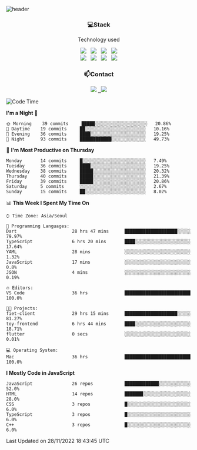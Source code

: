 ![header](https://capsule-render.vercel.app/api?type=waving&color=gradient&height=200&text=Che-ri&fontAlign=70&fontAlignY=40&animation=twinkling)

<h3 align="center">💻Stack</h3>
<p align="center">Technology used</p>
<div align="center"><img src="https://img.shields.io/badge/HTML5-e74c3c?style=flat-square&logo=HTML5&logoColor=white"></img> &nbsp <img src="https://img.shields.io/badge/CSS3-0A84FF?style=flat-square&logo=CSS3&logoColor=white"></img> &nbsp <img src="https://img.shields.io/badge/tailwind%2Dcss-06B6D4?style=flat-square&logo=tailwindcss&logoColor=white"/></a> &nbsp <img src="https://img.shields.io/badge/styled%2Dcomponents-DB7093?style=flat-square&logo=styled%2Dcomponents&logoColor=white"/></a>
<br><img src="https://img.shields.io/badge/JavaScript-FFCD11?style=flat-square&logo=JavaScript&logoColor=white"></img> &nbsp <img src="https://img.shields.io/badge/React-00BCF6?style=flat-square&logo=React&logoColor=white"></img> &nbsp <img src="https://img.shields.io/badge/Redux-764ABC?style=flat-square&logo=Redux&logoColor=white"/> &nbsp <img src="https://img.shields.io/badge/Zustand-582D3E?style=flat-square&logo=Zustand&logoColor=white"/></a></div> 

<h3 align="center">📫Contact</h3>
<div align="center"><a href="https://cheri.tistory.com/"><img src="https://img.shields.io/badge/Cheri-AD29B6?style=flat-square&logo=Tidal&logoColor=white"/></a> <a href="rnjs1135@gmail.com"> &nbsp <img src="https://img.shields.io/badge/Gmail-EA4335?style=flat-square&logo=Gmail&logoColor=white"/></a></div>

<!--START_SECTION:waka-->
![Code Time](http://img.shields.io/badge/Code%20Time-1%2C845%20hrs%2043%20mins-blue)

**I'm a Night 🦉** 

```text
🌞 Morning    39 commits     █████░░░░░░░░░░░░░░░░░░░░   20.86% 
🌆 Daytime    19 commits     ██░░░░░░░░░░░░░░░░░░░░░░░   10.16% 
🌃 Evening    36 commits     ████░░░░░░░░░░░░░░░░░░░░░   19.25% 
🌙 Night      93 commits     ████████████░░░░░░░░░░░░░   49.73%

```
📅 **I'm Most Productive on Thursday** 

```text
Monday       14 commits     █░░░░░░░░░░░░░░░░░░░░░░░░   7.49% 
Tuesday      36 commits     ████░░░░░░░░░░░░░░░░░░░░░   19.25% 
Wednesday    38 commits     █████░░░░░░░░░░░░░░░░░░░░   20.32% 
Thursday     40 commits     █████░░░░░░░░░░░░░░░░░░░░   21.39% 
Friday       39 commits     █████░░░░░░░░░░░░░░░░░░░░   20.86% 
Saturday     5 commits      ░░░░░░░░░░░░░░░░░░░░░░░░░   2.67% 
Sunday       15 commits     ██░░░░░░░░░░░░░░░░░░░░░░░   8.02%

```


📊 **This Week I Spent My Time On** 

```text
⌚︎ Time Zone: Asia/Seoul

💬 Programming Languages: 
Dart                     28 hrs 47 mins      ████████████████████░░░░░   79.97% 
TypeScript               6 hrs 20 mins       ████░░░░░░░░░░░░░░░░░░░░░   17.64% 
YAML                     28 mins             ░░░░░░░░░░░░░░░░░░░░░░░░░   1.32% 
JavaScript               17 mins             ░░░░░░░░░░░░░░░░░░░░░░░░░   0.8% 
JSON                     4 mins              ░░░░░░░░░░░░░░░░░░░░░░░░░   0.19%

🔥 Editors: 
VS Code                  36 hrs              █████████████████████████   100.0%

🐱‍💻 Projects: 
fiet-client              29 hrs 15 mins      ████████████████████░░░░░   81.27% 
toy-frontend             6 hrs 44 mins       ████░░░░░░░░░░░░░░░░░░░░░   18.71% 
flutter                  0 secs              ░░░░░░░░░░░░░░░░░░░░░░░░░   0.01%

💻 Operating System: 
Mac                      36 hrs              █████████████████████████   100.0%

```

**I Mostly Code in JavaScript** 

```text
JavaScript               26 repos            █████████████░░░░░░░░░░░░   52.0% 
HTML                     14 repos            ███████░░░░░░░░░░░░░░░░░░   28.0% 
CSS                      3 repos             █░░░░░░░░░░░░░░░░░░░░░░░░   6.0% 
TypeScript               3 repos             █░░░░░░░░░░░░░░░░░░░░░░░░   6.0% 
C++                      3 repos             █░░░░░░░░░░░░░░░░░░░░░░░░   6.0%

```



 Last Updated on 28/11/2022 18:43:45 UTC
<!--END_SECTION:waka-->
